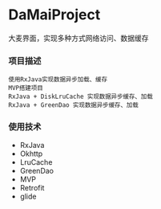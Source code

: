 # DaMaiProject
大麦界面，实现多种方式网络访问、数据缓存

### 项目描述

    使用RxJava实现数据异步加载、缓存
    MVP搭建项目
    RxJava + DiskLruCache 实现数据异步缓存、加载
    RxJava + GreenDao 实现数据异步缓存、加载

### 使用技术

* RxJava
* Okhttp
* LruCache
* GreenDao
* MVP
* Retrofit
* glide
